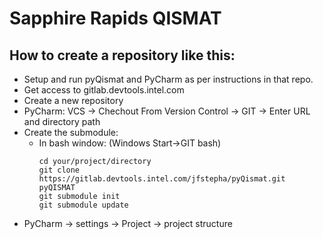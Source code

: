 # Sapphire Rapids QISMAT

## How to create a repository like this:

- Setup and run pyQismat and PyCharm as per instructions in that repo.
- Get access to gitlab.devtools.intel.com
- Create a new repository
- PyCharm: VCS -> Chechout From Version Control -> GIT -> Enter URL and directory path
- Create the submodule:
  - In bash window: (Windows Start->GIT bash)
    ```
    cd your/project/directory
    git clone https://gitlab.devtools.intel.com/jfstepha/pyQismat.git pyQISMAT
    git submodule init
    git submodule update
    ```
- PyCharm ->  settings -> Project -> project structure 
